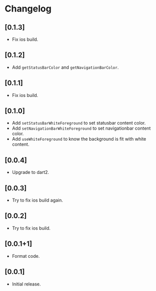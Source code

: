 # Changelog

## [0.1.3]

* Fix ios build.

## [0.1.2]

* Add `getStatusBarColor` and `getNavigationBarColor`.

## [0.1.1]

* Fix ios build.

## [0.1.0]

* Add `setStatusBarWhiteForeground` to set statusbar content color.
* Add `setNavigationBarWhiteForeground` to set navigationbar content color.
* Add `useWhiteForeground` to know the background is fit with white content.

## [0.0.4]

* Upgrade to dart2.

## [0.0.3]

* Try to fix ios build again.

## [0.0.2]

* Try to fix ios build.

## [0.0.1+1]

* Format code.

## [0.0.1]

* Initial release.

